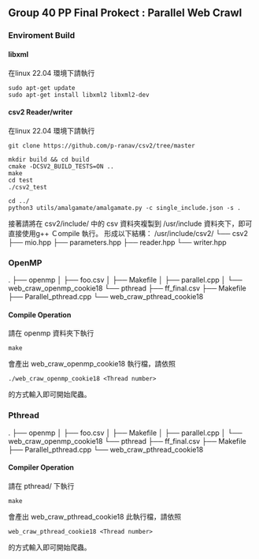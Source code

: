 ## Group 40 PP Final Prokect : Parallel Web Crawl

### Enviroment Build 

#### libxml
在linux 22.04 環境下請執行
```
sudo apt-get update
sudo apt-get install libxml2 libxml2-dev
```
#### csv2 Reader/writer
在linux 22.04 環境下請執行
```
git clone https://github.com/p-ranav/csv2/tree/master

mkdir build && cd build
cmake -DCSV2_BUILD_TESTS=ON ..
make
cd test
./csv2_test

cd ../
python3 utils/amalgamate/amalgamate.py -c single_include.json -s .
``` 

接著請將在 csv2/include/ 中的 csv 資料夾複製到 /usr/include 資料夾下，即可直接使用g++ Ｃompile 執行。
形成以下結構：
/usr/include/csv2/
└── csv2
    ├── mio.hpp
    ├── parameters.hpp
    ├── reader.hpp
    └── writer.hpp

### OpenMP
.
├── openmp
│   ├── foo.csv
│   ├── Makefile
│   ├── parallel.cpp
│   └── web_craw_openmp_cookie18
└── pthread
    ├── ff_final.csv
    ├── Makefile
    ├── Parallel_pthread.cpp
    └── web_craw_pthread_cookie18

#### Compile Operation 
請在 openmp 資料夾下執行
```
make
```
會產出 web_craw_openmp_cookie18 執行檔，請依照 
```
./web_craw_openmp_cookie18 <Thread number> 
```
的方式輸入即可開始爬蟲。

### Pthread
.
├── openmp
│   ├── foo.csv
│   ├── Makefile
│   ├── parallel.cpp
│   └── web_craw_openmp_cookie18
└── pthread
    ├── ff_final.csv
    ├── Makefile
    ├── Parallel_pthread.cpp
    └── web_craw_pthread_cookie18

#### Compiler Operation
請在 pthread/ 下執行
```
make
```
會產出 web_craw_pthread_cookie18 此執行檔，請依照 
```
web_craw_pthread_cookie18 <Thread number> 
```
的方式輸入即可開始爬蟲。
